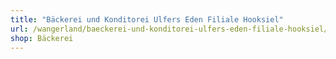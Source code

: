 ```yaml
---
title: "Bäckerei und Konditorei Ulfers Eden Filiale Hooksiel"
url: /wangerland/baeckerei-und-konditorei-ulfers-eden-filiale-hooksiel/
shop: Bäckerei
---
```

